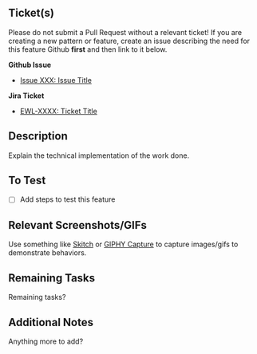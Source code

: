 <!-- NOTE: Please just put "N/A" for any section below that isn't applicable to the work you've done, do not omit entirely. -->

## Ticket(s)

Please do not submit a Pull Request without a relevant ticket! If you are creating a new pattern or feature, create an issue describing the need for this feature Github **first** and then link to it below.

**Github Issue**

- [Issue XXX: Issue Title](https://github.com/AmericanMedicalAssociation/AMA-style-guide/issues/XXX)

**Jira Ticket**

- [EWL-XXXX: Ticket Title](https://issues.ama-assn.org/browse/EWL-XXXX)


## Description

Explain the technical implementation of the work done.


## To Test

- [ ] Add steps to test this feature


## Relevant Screenshots/GIFs

Use something like [Skitch](https://evernote.com/skitch/) or [GIPHY Capture](https://giphy.com/apps/giphycapture) to capture images/gifs to demonstrate behaviors.


## Remaining Tasks

Remaining tasks?


## Additional Notes

Anything more to add?
